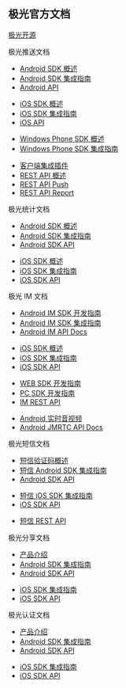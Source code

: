 <div class="container">

<div class="row"><h2>极光官方文档</h2></div>

<div class="row">
<!-- <div class="col-sm-6 col-md-3">
<a href="http://community.jiguang.cn/" target="_blank">
    <div class="thumbnail">
        <i class="fa fa-users fa-4x" aria-hidden="true"></i>
        <div class="caption"><p>极光社区</p></div>
    </div>
</a>
</div>
<div class="col-sm-6 col-md-3">
<a href="http://blog.jiguang.cn/" target="_blank">
    <div class="thumbnail">
    <i class="fa fa-comments fa-4x" aria-hidden="true"></i>
        <div class="caption"><p>极光博客</p></div>
    </div>
</a>
</div>
<div class="col-sm-6 col-md-3">
<a href="http://community.jiguang.cn/t/topic/6568" target="_blank">
    <div class="thumbnail">
    <i class="fa fa-video-camera fa-4x" aria-hidden="true"></i>
        <div class="caption"><p>视频教程</p></div>
    </div>
</a>
</div> -->
<div class="col-sm-12 col-md-12">
<a href="https://github.com/jpush" target="_blank">
    <div class="thumbnail">
    <i class="fa fa-github fa-4x" aria-hidden="true"></i>
        <div class="caption"><p>极光开源</p></div>
    </div>
</a>
</div>
</div>

<div class="row">
<div class="panel panel-default">
<div class="panel-heading">极光推送文档</div>
<div class="panel-body">
    <ul>
    <li><a href="/jpush/client/Android/android_sdk/">Android SDK 概述</a></li>
    <li><a href="/jpush/client/Android/android_guide/">Android SDK 集成指南</a></li>
    <li><a href="/jpush/client/Android/android_api/">Android API</a></li>
    </ul>
    <ul>
    <li><a href="/jpush/client/iOS/ios_sdk/">iOS SDK 概述</a></li>
    <li><a href="/jpush/client/iOS/ios_guide_new/">iOS SDK 集成指南</a></li>
    <li><a href="/jpush/client/iOS/ios_api/">iOS API</a></li>
    </ul>
    <ul>
    <li><a href="/jpush/client/WindowsPhone/winphone_sdk/">Windows Phone SDK 概述</a></li>
    <li><a href="/jpush/client/WindowsPhone/winphone_guide/">Windows Phone SDK 集成指南</a></li>
    </ul>
    <ul>
    <li><a href="/jpush/client/client_plugins/">客户端集成插件</a></li>
    <li><a href="/jpush/server/push/server_overview/">REST API 概述</a></li>
    <li><a href="/jpush/server/push/rest_api_v3_push/">REST API Push</a></li>
    <li><a href="/jpush/server/push/rest_api_v3_report/">REST API Report</a></li>
    </ul>
</div>
</div>
</div>

<div class="row">
<div class="panel panel-default">
<div class="panel-heading">极光统计文档</div>
<div class="panel-body">
    <ul>
    <li><a href="/janalytics/client/android_sdk/">Android SDK 概述</a></li>
    <li><a href="/janalytics/client/android_guide/">Android SDK 集成指南</a></li>
    <li><a href="/janalytics/client/android_api/">Android SDK API</a></li>
    </ul>
    <ul>
    <li><a href="/janalytics/client/ios_sdk/">iOS SDK 概述</a></li>
    <li><a href="/janalytics/client/ios_guide/">iOS SDK 集成指南</a></li>
    <li><a href="/janalytics/client/ios_api/">iOS SDK API</a></li>
    </ul>
</div>
</div>
</div>

<div class="row">
<div class="panel panel-default">
<div class="panel-heading">极光 IM 文档</div>
<div class="panel-body">
    <ul>
    <li><a href="/jmessage/client/android_sdk/basic/">Android IM SDK 开发指南</a></li>
    <li><a href="/jmessage/client/jmessage_android_guide/">Android IM SDK 集成指南</a></li>
    <li><a href="/jmessage/client/javadoc/">Android IM API Docs</a></li>
    </ul>
    <ul>
    <li><a href="/jmessage/client/im_sdk_ios/">iOS SDK 概述</a></li>
    <li><a href="/jmessage/client/jmessage_ios_guide/">iOS SDK 集成指南</a></li>
    <li><a href="https://docs.jiguang.cn/jmessage/client/jmessage_ios_appledoc_html/">iOS SDK API</a></li>
    </ul>
    <ul>
    <li><a href="/jmessage/client/im_sdk_js/">WEB SDK 开发指南</a></li>
	<li><a href="/jmessage/client/im_sdk_win/">PC SDK 开发指南</a></li>
    <li><a href="/jmessage/server/rest_api_im/">IM REST API</a></li>
    </ul>
	<ul>
	<li><a href="/jmessage/client/im_jmrtc_android/">Android 实时音视频</a></li>
	<li><a href="/jmessage/client/javadoc/">Android JMRTC API Docs</a></li>
	</ul>
</div>
</div>
</div>

<div class="row">
<div class="panel panel-default">
<div class="panel-heading">极光短信文档</div>
<div class="panel-body">
    <ul>
    <li><a href="/jsms/guideline/JSMS_guide/">短信验证码概述</a></li>
    <li><a href="/jsms/client/Android/android_guide/">短信 Android SDK 集成指南</a></li>
    <li><a href="/jsms/client/Android/android_api/">Android SDK API</a></li>
    </ul>
    <ul>
    <li><a href="/jsms/client/iOS/ios_guide/">短信 iOS SDK 集成指南</a></li>
    <li><a href="/jsms/client/iOS/ios_api/">iOS SDK API</a></li>
    </ul>
    <ul>
    <li><a href="/jsms/server/rest_api_jsms/">短信 REST API</a></li>
    </ul>
</div>
</div>
</div>

<div class="row">
<div class="panel panel-default">
<div class="panel-heading">极光分享文档</div>
<div class="panel-body">
    <ul>
    <li><a href="/jshare/guideline/intro/">产品介绍</a></li>
    <li><a href="/jshare/client/Android/android_sdk/">Android SDK 集成指南</a></li>
    <li><a href="/jshare/client/Android/android_api/">Android SDK API</a></li>
    </ul>
    <ul>
    <li><a href="/jshare/client/iOS/ios_sdk/">iOS SDK 集成指南</a></li>
    <li><a href="/jshare/client/iOS/ios_api/">iOS SDK API</a></li>
    </ul>
</div>
</div>
</div>

<div class="row">
<div class="panel panel-default">
<div class="panel-heading">极光认证文档</div>
<div class="panel-body">
    <ul>
    <li><a href="/jverification/guideline/intro/">产品介绍</a></li>
    <li><a href="/jverification/client/android_guide/">Android SDK 集成指南</a></li>
    <li><a href="/jverification/client/android_api/">Android SDK API</a></li>
    </ul>
    <ul>
    <li><a href="/jverification/client/ios_guide/">iOS SDK 集成指南</a></li>
    <li><a href="/jverification/client/ios_api/">iOS SDK API</a></li>
    </ul>
</div>
</div>
</div>

</div>
